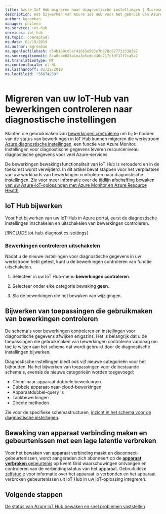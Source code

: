 ```yaml
---
title: Azure IoT Hub migreren naar diagnostische instellingen | Microsoft Docs
description: Het bijwerken van Azure IoT Hub voor het gebruik van Azure diagnostics-instellingen in plaats van bewerkingen voor het controleren van de status van bewerkingen op uw IoT-hub in realtime controleren.
author: kgremban
manager: philmea
ms.service: iot-hub
services: iot-hub
ms.topic: conceptual
ms.date: 02/19/2019
ms.author: kgremban
ms.openlocfilehash: d54b109cd5ef41665e595e7b878c077732536297
ms.sourcegitcommit: 8ca6cbe08fa1ea3e5cdcd46c217cfdf17f7ca5a7
ms.translationtype: MT
ms.contentlocale: nl-NL
ms.lasthandoff: 02/22/2019
ms.locfileid: "56674239"
---
```

# <a name="migrate-your-iot-hub-from-operations-monitoring-to-diagnostics-settings"></a>Migreren van uw IoT-Hub van bewerkingen controleren naar diagnostische instellingen

Klanten die gebruikmaken van [bewerkingen controleren](iot-hub-operations-monitoring.md) om bij te houden van de status van bewerkingen in IoT Hub kunnen migreren die werkstroom [Azure diagnostische instellingen](../azure-monitor/platform/diagnostic-logs-overview.md), een functie van Azure Monitor. Instellingen voor diagnostische gegevens leveren resourceniveau diagnostische gegevens voor veel Azure-services.

De bewerkingen bewakingsfunctionaliteit van IoT Hub is verouderd en in de toekomst wordt verwijderd. In dit artikel bevat stappen voor het verplaatsen van uw workloads van bewerkingen controleren naar diagnostische instellingen. Zie voor meer informatie over de tijdlijn afschaffing [bewaken van uw Azure-IoT-oplossingen met Azure Monitor en Azure Resource Health](https://azure.microsoft.com/blog/monitor-your-azure-iot-solutions-with-azure-monitor-and-azure-resource-health/).

## <a name="update-iot-hub"></a>IoT Hub bijwerken

Voor het bijwerken van uw IoT-Hub in Azure portal, eerst de diagnostische instellingen inschakelen en uitschakelen van bewerkingen controleren.  

[!INCLUDE [iot-hub-diagnostics-settings](../../includes/iot-hub-diagnostics-settings.md)]

### <a name="turn-off-operations-monitoring"></a>Bewerkingen controleren uitschakelen

Nadat u de nieuwe instellingen voor diagnostische gegevens in uw werkstroom hebt getest, kunt u de bewerkingen controleren van functie uitschakelen. 

1. Selecteer in uw IoT Hub-menu **bewerkingen controleren**.

2. Selecteer onder elke categorie bewaking **geen**.

3. Sla de bewerkingen die het bewaken van wijzigingen.

## <a name="update-applications-that-use-operations-monitoring"></a>Bijwerken van toepassingen die gebruikmaken van bewerkingen controleren

De schema's voor bewerkingen controleren en instellingen voor diagnostische gegevens afwijken enigszins. Het is belangrijk dat u de toepassingen die gebruikmaken van bewerkingen controleren vandaag om toe te wijzen aan het schema dat wordt gebruikt door de diagnostische instellingen bijwerken. 

Diagnostische instellingen biedt ook vijf nieuwe categorieën voor het bijhouden. Na het bijwerken van toepassingen voor de bestaande schema's, evenals de nieuwe categorieën worden toegevoegd:

* Cloud-naar-apparaat dubbele bewerkingen
* Dubbele apparaat-naar-cloud-bewerkingen
* Apparaatdubbel-query 's
* Taakbewerkingen
* Directe methoden

Zie voor de specifieke schemastructuren, [inzicht in het schema voor de diagnostische instellingen](iot-hub-monitor-resource-health.md#understand-the-logs).

## <a name="monitoring-device-connect-and-disconnect-events-with-low-latency"></a>Bewaking van apparaat verbinding maken en gebeurtenissen met een lage latentie verbreken

Voor het bewaken van apparaat verbinding maakt en disconnect-gebeurtenissen, wordt aangeraden zich abonneert op de [ **apparaat verbroken** gebeurtenis](iot-hub-event-grid.md#event-types) op Event Grid waarschuwingen ontvangen en controleren van de verbindingsstatus van het apparaat. Gebruik deze [zelfstudie](iot-hub-how-to-order-connection-state-events.md) voor informatie over het apparaat is verbonden en het apparaat verbroken gebeurtenissen uit IoT Hub in uw IoT-oplossing integreren.

## <a name="next-steps"></a>Volgende stappen

[De status van Azure IoT Hub bewaken en snel problemen vaststellen](iot-hub-monitor-resource-health.md)
